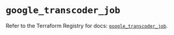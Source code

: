 # `google_transcoder_job`

Refer to the Terraform Registry for docs: [`google_transcoder_job`](https://registry.terraform.io/providers/hashicorp/google-beta/6.13.0/docs/resources/google_transcoder_job).
